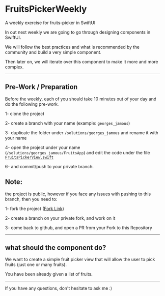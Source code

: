 # FruitsPickerWeekly

A weekly exercise for fruits-picker in SwiftUI

In out next weekly we are going to go through designing components in SwiftUI.

We will follow the best practices and what is recommended by the community and build a very simple component.

Then later on, we will iterate over this component to make it more and more complex.

---

## Pre-Work / Preparation

Before the weekly, each of you should take 10 minutes out of your day and do the following pre-work.

1- clone the project

2- create a branch with your name (example: `georges_jamous`)

3- duplicate the folder under `/solutions/georges_jamous` and rename it with your name

4- open the project under your name (`/solutions/georges_jamous/FruitsApp`) and edit the code under the file [`FruitsPickerView.swift`](https://github.com/georgesjamous/FruitsPickerWeekly/blob/main/solutions/georges_jamous/FruitsApp/FruitsApp/FruitsPickerView.swift)

6- and commit/push to your private branch.

## Note:

the project is public, however if you face any issues with pushing to this branch, then you need to:

1- fork the project ([Fork Link](https://github.com/georgesjamous/FruitsPickerWeekly/fork))

2- create a branch on your private fork, and work on it

3- come back to github, and open a PR from your Fork to this Repository

---

## what should the component do?

We want to create a simple fruit picker view that will allow the user to pick fruits (just one or many fruits).

You have been already given a list of fruits.

---

If you have any questions, don't hesitate to ask me :)
